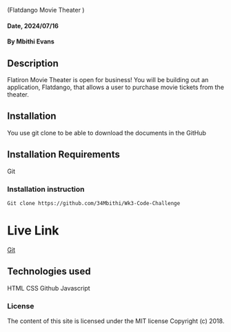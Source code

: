 (Flatdango Movie Theater
)

#### Date, 2024/07/16

#### By Mbithi Evans

## Description
Flatiron Movie Theater is open for business! You will be building out an application, Flatdango, that allows a user to purchase movie tickets from the theater.

## Installation
You use git clone to be able to download the documents in the GitHub

## Installation Requirements
Git

### Installation instruction
```
Git clone https://github.com/34Mbithi/Wk3-Code-Challenge

```

# Live Link
[Git](https://codechallenge3new.onrender.com)
## Technologies used
HTML
CSS
Github
Javascript


### License
The content of this site is licensed under the MIT license
Copyright (c) 2018.


